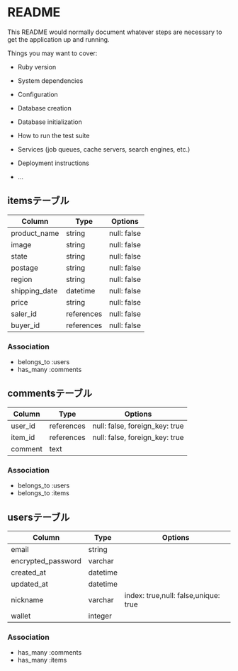 # README

This README would normally document whatever steps are necessary to get the
application up and running.

Things you may want to cover:

* Ruby version

* System dependencies

* Configuration

* Database creation

* Database initialization

* How to run the test suite

* Services (job queues, cache servers, search engines, etc.)

* Deployment instructions

* ...
## itemsテーブル

|Column|Type|Options|
|------|----|-------|
|product_name|string|null: false|   <!--商品名-->
|image|string|null: false|       
|state|string|null: false|      　  <!--商品の状態-->
|postage|string|null: false|       <!--配送料の負担-->
|region|string|null: false|　　　　　<!--発送元地域-->
|shipping_date|datetime|null: false|　<!--発送までの日数-->
|price|string|null: false|　　
|saler_id|references|null: false|　　　　<!--出品したuserのid-->
|buyer_id|references|null: false|　　　　<!--購入したuserのid-->


### Association

* belongs_to :users
* has_many :comments

## commentsテーブル

|Column|Type|Options|
|------|----|-------|
|user_id|references|null: false, foreign_key: true|
|item_id|references|null: false, foreign_key: true|
|comment|text||

### Association

* belongs_to :users
* belongs_to :items

## usersテーブル

|Column|Type|Options|
|------|----|-------|
|email |string|| 
|encrypted_password|varchar||
|created_at|datetime||
|updated_at|datetime||
|nickname|varchar|index: true,null: false,unique: true|
|wallet|integer||

### Association

* has_many :comments
* has_many :items